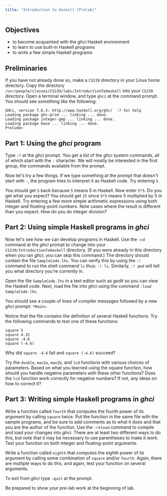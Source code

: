 ```yaml
---
title: "Introduction to Haskell (Prelab)"
---
```


## Objectives

* to become acquainted with the *ghci* Haskell environment
* to learn to use built-in Haskell programs
* to write a few simple Haskell programs

## Preliminaries

If you have not already done so, make a `CS239` directory in your Linux home
directory. Copy the directory
`/usr/people/classes/CS239/labs/IntroductionToHaskell` into your `CS239`
directory. Open a terminal window, and type `ghci` at the command prompt. You
should see something like the following:

```
GHCi, version 7.6.3: http://www.haskell.org/ghc/  :? for help
Loading package ghc-prim ... linking ... done.
Loading package integer-gmp ... linking ... done.
Loading package base ... linking ... done.
Prelude>
```

## Part 1: Using the *ghci* program

Type `:?` at the *ghci* prompt. You get a list of the *ghci* system commands,
all of which start with the `:` character. We will mostly be interested in the
first group, the commands available from the prompt.

Now let's try a few things. If we type something at the prompt that doesn't
start with `:`, the program tries to interpret it as Haskell code. Try entering
`5`.

You should get `5` back because `5` means 5 in Haskell. Now enter `5*5`. Do you
get what you expect? You should get `25` since `5*5` means 5 multiplied by 5 in
Haskell. Try entering a few more simple arithmetic expressions using both
integer and floating-point numbers. Note cases where the result is different
than you expect. How do you do integer division?

## Part 2: Using simple Haskell programs in *ghci*

Now let's see how we can develop programs in Haskell. Use the `:cd` command at
the *ghci* prompt to change into your `CS239/IntroductionToHaskell` directory.
(If you were already in this directory when you ran *ghci*, you can skip this
command.) The directory should contain the file `SampleCode.lhs`. You can verify
this by using the `:!` command to run the shell command `ls` thus: `:! ls`.
Similarly, `:! pwd` will tell you what directory you're currently in.

Open the file `SampleCode.lhs` in a text editor such as *gedit* so you can view
the Haskell code. Next, load the file into *ghci* using the command `:load
SampleCode.lhs`.

You should see a couple of lines of compiler messages followed by a new *ghci*
prompt: `*Main>`.

Notice that the file contains the definition of several Haskell functions. Try
the following commands to test one of these functions:

```
square 5
square 4.32
square -4.6
square (-4.6)
```

Why did `square -4.6` fail and `square (-4.6)` succeed?

Try the `double`, `max2a`, `max2b`, and `lcd` functions with various choices of
parameters. Based on what you learned using the square function, how should you
handle negative parameters with these other functions? Does the `lcd` function
work correctly for negative numbers? If not, any ideas on how to correct it?

## Part 3: Writing simple Haskell programs in *ghci*

Write a function called `fourth` that computes the fourth power of its argument
by calling `square` twice. Put the function in the same file with the sample
programs, and be sure to add comments as to what it does and that you are the
author of the function. Use the `:reload` command to compile and load your
changes into *ghci*. There are at least two different ways to do this, but note
that it may be necessary to use parentheses to make it work. Test your function
on both integer and floating-point arguments.

Write a function called `eighth` that computes the eighth power of its argument
by calling some combination of `square` and/or `fourth`. Again, there are
multiple ways to do this, and again, test your function on several arguments.

To exit from *ghci* type `:quit` at the prompt.

Be prepared to show your pre-lab work at the beginning of lab.
